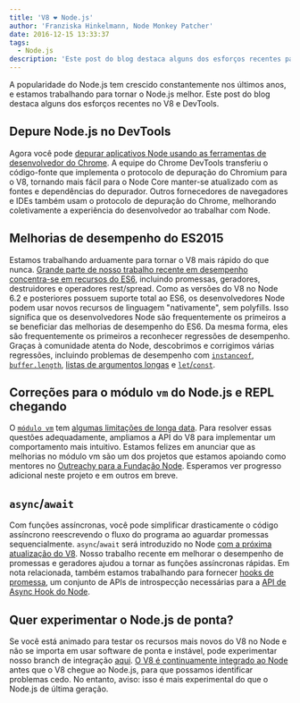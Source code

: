 ```yaml
---
title: 'V8 ❤️ Node.js'
author: 'Franziska Hinkelmann, Node Monkey Patcher'
date: 2016-12-15 13:33:37
tags:
  - Node.js
description: 'Este post do blog destaca alguns dos esforços recentes para melhorar o suporte do Node.js no V8 e Chrome DevTools.'
---
```

A popularidade do Node.js tem crescido constantemente nos últimos anos, e estamos trabalhando para tornar o Node.js melhor. Este post do blog destaca alguns dos esforços recentes no V8 e DevTools.

## Depure Node.js no DevTools

Agora você pode [depurar aplicativos Node usando as ferramentas de desenvolvedor do Chrome](https://medium.com/@paul_irish/debugging-node-js-nightlies-with-chrome-devtools-7c4a1b95ae27#.knjnbsp6t). A equipe do Chrome DevTools transferiu o código-fonte que implementa o protocolo de depuração do Chromium para o V8, tornando mais fácil para o Node Core manter-se atualizado com as fontes e dependências do depurador. Outros fornecedores de navegadores e IDEs também usam o protocolo de depuração do Chrome, melhorando coletivamente a experiência do desenvolvedor ao trabalhar com Node.

<!--truncate-->
## Melhorias de desempenho do ES2015

Estamos trabalhando arduamente para tornar o V8 mais rápido do que nunca. [Grande parte de nosso trabalho recente em desempenho concentra-se em recursos do ES6](/blog/v8-release-56), incluindo promessas, geradores, destruidores e operadores rest/spread. Como as versões do V8 no Node 6.2 e posteriores possuem suporte total ao ES6, os desenvolvedores Node podem usar novos recursos de linguagem "nativamente", sem polyfills. Isso significa que os desenvolvedores Node são frequentemente os primeiros a se beneficiar das melhorias de desempenho do ES6. Da mesma forma, eles são frequentemente os primeiros a reconhecer regressões de desempenho. Graças à comunidade atenta do Node, descobrimos e corrigimos várias regressões, incluindo problemas de desempenho com [`instanceof`](https://github.com/nodejs/node/issues/9634), [`buffer.length`](https://github.com/nodejs/node/issues/9006), [listas de argumentos longas](https://github.com/nodejs/node/pull/9643) e [`let`/`const`](https://github.com/nodejs/node/issues/9729).

## Correções para o módulo `vm` do Node.js e REPL chegando

O [`módulo vm`](https://nodejs.org/dist/latest-v7.x/docs/api/vm.html) tem [algumas limitações de longa data](https://github.com/nodejs/node/issues/6283). Para resolver essas questões adequadamente, ampliamos a API do V8 para implementar um comportamento mais intuitivo. Estamos felizes em anunciar que as melhorias no módulo vm são um dos projetos que estamos apoiando como mentores no [Outreachy para a Fundação Node](https://nodejs.org/en/foundation/outreachy/). Esperamos ver progresso adicional neste projeto e em outros em breve.

## `async`/`await`

Com funções assíncronas, você pode simplificar drasticamente o código assíncrono reescrevendo o fluxo do programa ao aguardar promessas sequencialmente. `async`/`await` será introduzido no Node [com a próxima atualização do V8](https://github.com/nodejs/node/pull/9618). Nosso trabalho recente em melhorar o desempenho de promessas e geradores ajudou a tornar as funções assíncronas rápidas. Em nota relacionada, também estamos trabalhando para fornecer [hooks de promessa](https://bugs.chromium.org/p/v8/issues/detail?id=4643), um conjunto de APIs de introspecção necessárias para a [API de Async Hook do Node](https://github.com/nodejs/node-eps/pull/18).

## Quer experimentar o Node.js de ponta?

Se você está animado para testar os recursos mais novos do V8 no Node e não se importa em usar software de ponta e instável, pode experimentar nosso branch de integração [aqui](https://github.com/v8/node/tree/vee-eight-lkgr). [O V8 é continuamente integrado ao Node](https://ci.chromium.org/p/v8/builders/luci.v8.ci/V8%20Linux64%20-%20node.js%20integration) antes que o V8 chegue ao Node.js, para que possamos identificar problemas cedo. No entanto, aviso: isso é mais experimental do que o Node.js de última geração.
